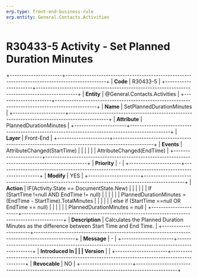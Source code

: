 ```yaml
---
erp.type: front-end-business-rule
erp.entity: General.Contacts.Activities
---
```


# R30433-5 Activity - Set Planned Duration Minutes
+----------------------+-----------------------------------------------------------------------------------------------+
| **Code**             | R30433-5                                                                                      |
+----------------------+-----------------------------------------------------------------------------------------------+
| **Entity**           | @General.Contacts.Activities                                                                                      |
+----------------------+-----------------------------------------------------------------------------------------------+
| **Name**             | SetPlannedDurationMinutes                                                                     |
+----------------------+-----------------------------------------------------------------------------------------------+
| **Attribute**        | PlannedDurationMinutes                                                                        |
+----------------------+-----------------------------------------------------------------------------------------------+
| **Layer**            | Front-End                                                                                     |
+----------------------+-----------------------------------------------------------------------------------------------+
| **Events**           | AttributeChanged(StartTime)                                                                   |
|                      |                                                                                               |
|                      | AttributeChanged(EndTime)                                                                     |
+----------------------+-----------------------------------------------------------------------------------------------+
| **Priority**         | \-                                                                                            |
+----------------------+-----------------------------------------------------------------------------------------------+
| **Modify**           | YES                                                                                           |
+----------------------+-----------------------------------------------------------------------------------------------+
| **Action**           | IF(Activity.State == DocumentState.New)                                                       |
|                      |                                                                                               |
|                      | If (StartTime !=null AND EndTime != null)                                                     |
|                      |                                                                                               |
|                      | PlannedDurationMinutes = (EndTime - StartTime).TotalMinutes                                   |
|                      |                                                                                               |
|                      | else if (StartTime ==null OR EndTime == null)                                                 |
|                      |                                                                                               |
|                      | PlannedDurationMinutes = null                                                                 |
+----------------------+-----------------------------------------------------------------------------------------------+
| **Description**      | Calculates the Planned Duration Minutes as the difference between Start Time and End Time.    |
+----------------------+-----------------------------------------------------------------------------------------------+
| **Message**          | \-                                                                                            |
+----------------------+-----------------------------------------------------------------------------------------------+
| **Introduced In      |                                                                                               |
| Version**            |                                                                                               |
+----------------------+-----------------------------------------------------------------------------------------------+
| **Revocable**        | NO                                                                                            |
+----------------------+-----------------------------------------------------------------------------------------------+

  

  

  
